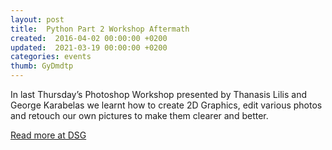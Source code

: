 ```yaml
---
layout: post
title:  Python Part 2 Workshop Aftermath
created:  2016-04-02 00:00:00 +0200
updated:  2021-03-19 00:00:00 +0200
categories: events
thumb: GyDmdtp
---
```

In last Thursday’s Photoshop Workshop presented by Thanasis Lilis and George
Karabelas we learnt how to create 2D Graphics, edit various photos and retouch
our own pictures to make them clearer and better.

[Read more at DSG](http://dsg.teiste.gr/index.php/2016/04/02/photoshop-workshop-aftermath/#more-138)